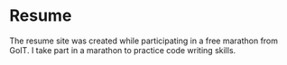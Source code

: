 # Resume

The resume site was created while participating in a free marathon from GoIT.
I take part in a marathon to practice code writing skills.
